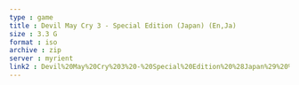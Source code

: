 ```yaml
---
type : game
title : Devil May Cry 3 - Special Edition (Japan) (En,Ja)
size : 3.3 G
format : iso
archive : zip
server : myrient
link2 : Devil%20May%20Cry%203%20-%20Special%20Edition%20%28Japan%29%20%28En%2CJa%29
---
```

